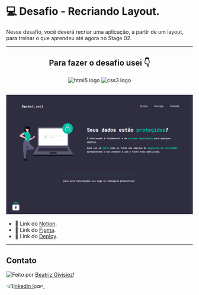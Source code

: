 # 💻 Desafio - Recriando Layout.

Nesse desafio, você deverá recriar uma aplicação, a partir de um layout, para treinar o que aprendeu até agora no Stage 02.
<hr/>

<h2 align="center"> Para fazer o desafio usei 👇</h2>
<div align="center">
  <img src="https://cdn.jsdelivr.net/gh/devicons/devicon/icons/html5/html5-original.svg" height="40" width="52" alt="html5 logo"  />
  <img src="https://cdn.jsdelivr.net/gh/devicons/devicon/icons/css3/css3-original.svg" height="40" width="52" alt="css3 logo"  />
</div>
<br/>

![Desafio 02](./desafio02.png "Desafio 02")


- 🚀 Link do [Notion](https://efficient-sloth-d85.notion.site/Desafio-avan-ado-Recriando-layout-17338681d78c439aa64ac9474d7c6d92).<br/>
- 🚀 Link do [Figma](https://www.figma.com/file/MEn6prcRm1jWLmP9BaXu4B/Explorer-(Copy)?node-id=0%3A1).<br/>
- 🚀 Link do [Deploy](href="https://rocketseat-explorer-stage2-desafio.vercel.app/).<br/>


---

## Contato

<img align="left" src="https://avatars.githubusercontent.com/BeatrizGivisiez?size=100">

Feito por [Beatriz Givisiez](https://github.com/BeatrizGivisiez)!

<a href="https://www.linkedin.com/in/beatriz-givisiez/" target="_blank">
    <img style="border-radius:50%;" src="https://raw.githubusercontent.com/maurodesouza/profile-readme-generator/master/src/assets/icons/social/linkedin/default.svg" width="52" height="40" alt="linkedin logo"  />
  </a>&nbsp;

